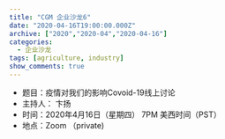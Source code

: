 ```yaml
---
title: "CGM 企业沙龙6"
date: "2020-04-16T19:00:00.000Z"
archive: ["2020","2020-04","2020-04-16"]
categories:
  - 企业沙龙
tags: [agriculture, industry]
show_comments: true
---
```


- 题目：疫情对我们的影响Covoid-19线上讨论
- 主持人： 卞扬
- 时间：2020年4月16日（星期四） 7PM 美西时间（PST）
- 地点：Zoom （private)
